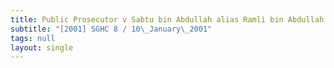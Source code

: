 ```yaml
---
title: Public Prosecutor v Sabtu bin Abdullah alias Ramli bin Abdullah
subtitle: "[2001] SGHC 8 / 10\_January\_2001"
tags: null
layout: single
---
```


